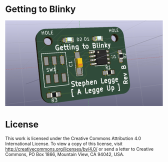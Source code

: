 # Getting to Blinky

![gtb-3d-b.png](images/getting-to-blinky-3d-b.png)

# License

This work is licensed under the Creative Commons Attribution 4.0 International License. To view a copy of this license, visit http://creativecommons.org/licenses/by/4.0/ or send a letter to Creative Commons, PO Box 1866, Mountain View, CA 94042, USA.
